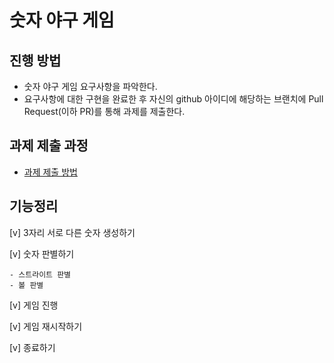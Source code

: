 # 숫자 야구 게임
## 진행 방법

* 숫자 야구 게임 요구사항을 파악한다.
* 요구사항에 대한 구현을 완료한 후 자신의 github 아이디에 해당하는 브랜치에 Pull Request(이하 PR)를 통해 과제를 제출한다.

## 과제 제출 과정
* [과제 제출 방법](https://github.com/next-step/nextstep-docs/tree/master/precourse)

## 기능정리

[v] 3자리 서로 다른 숫자 생성하기

[v] 숫자 판별하기

    - 스트라이트 판별
    - 볼 판별
[v] 게임 진행
    

[v] 게임 재시작하기

[v] 종료하기